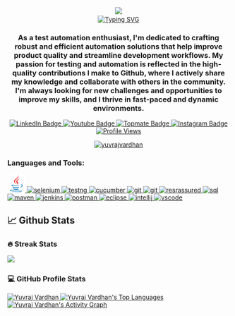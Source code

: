 <!-- Intro Section  -->
<div id="intro-img" align="center">
<a href="#"><img src="https://emojis.slackmojis.com/emojis/images/1531849430/4246/blob-sunglasses.gif?1531849430" width=100></a>
</div>
<div id="about-me" align="center">
<a href="#"><img src="https://readme-typing-svg.demolab.com?font=Roboto+Condensed&weight=500&size=25&duration=4000&pause=500&color=EB5775&center=true&vCenter=true&width=550&lines=Hi%2C+I+am+Yuvraj+Vardhan;Namaste+from+India!;I+am+an+Automation+Engineer" alt="Typing SVG" /></a>
</div>

<h3 align="center"> As a test automation enthusiast, I'm dedicated to crafting robust and efficient automation solutions that help improve product quality and streamline development workflows. My passion for testing and automation is reflected in the high-quality contributions I make to Github, where I actively share my knowledge and collaborate with others in the community.
  I'm always looking for new challenges and opportunities to improve my skills, and I thrive in fast-paced and dynamic environments. </h3>

<!-- Social Media -->
<div id="badges" align="center">
  <a href="https://www.linkedin.com/in/yuvrajvardhan/">
    <img src="https://img.shields.io/badge/LinkedIn-blue?style=for-the-badge&logo=linkedin&logoColor=white" alt="LinkedIn Badge" width="120" height="30">
  </a>
  <a href="https://www.youtube.com/channel/UC08uct4ZKLUthf9S2wy714Q">
    <img src="https://img.shields.io/badge/YouTube-red?style=for-the-badge&logo=youtube&logoColor=white" alt="Youtube Badge" width="120" height="30">
  </a>
  <a href="https://topmate.io/yuvrajvardhan">
    <img src="https://topmate.io/images/common/topmate-light.svg?style=for-the-badge&logo=youtube&logoColor=white" alt="Topmate Badge" width="120" height="30">
  </a>
  <a href="https://instagram.com/yuvrajvardhan?_sm_nck=1">
    <img src="https://img.shields.io/badge/Instagram-E4405F?style=for-the-badge&logo=instagram&logoColor=white" alt="Instagram Badge" width="120" height="30">
  </a>
  <a href="https://komarev.com/ghpvc/?username=vardhanyuvraj"><img src="https://komarev.com/ghpvc/?username=vardhanyuvraj&label=Profile%20views&color=0e75b6&style=flat" alt="Profile Views" width="120" height="30"></a>
</div>


<p align="center"> <a href="https://github.com/ryo-ma/github-profile-trophy"><img src="https://github-profile-trophy.vercel.app/?username=vardhanyuvraj" alt="yuvrajvardhan" /></a> </p>


<h3 align="left">Languages and Tools: </h3>
<p align="left"> 
  <a href="https://www.java.com" target="_blank" rel="noreferrer"> <img src="https://raw.githubusercontent.com/devicons/devicon/master/icons/java/java-original.svg" alt="java" width="40" height="40"/> </a> 
  <a href="https://www.selenium.dev" target="_blank" rel="noreferrer"> <img src="https://raw.githubusercontent.com/detain/svg-logos/780f25886640cef088af994181646db2f6b1a3f8/svg/selenium-logo.svg" alt="selenium" width="40" height="40"/> </a> 
  <a href="https://testng.org/doc/" target="_blank" rel="noreferrer"> <img src="https://i0.wp.com/blog.knoldus.com/wp-content/uploads/2020/01/TESTNG.png?resize=1024%2C576&ssl=1" alt="testng" width="40" height="40"/> </a> 
  <a href="https://cucumber.io/" target="_blank" rel="noreferrer"> <img src="https://static.javatpoint.com/tutorial/cucumber/images/cucumber-testing-tutorial.png" alt="cucumber" width="40" height="40"/> </a> 
<a href="https://git-scm.com/" target="_blank" rel="noreferrer"> <img src="https://www.vectorlogo.zone/logos/git-scm/git-scm-icon.svg" alt="git" width="40" height="40"/> </a> 
  <a href="https://github.com/" target="_blank" rel="noreferrer"> <img src="https://github.githubassets.com/images/modules/logos_page/GitHub-Mark.png" alt="git" width="40" height="40"/> </a> 
  <a href="https://rest-assured.io/" target="_blank" rel="noreferrer"> <img src="https://rest-assured.io/img/logo-transparent.png" alt="resrassured" width="40" height="40"/> </a> 
  <a href="https://www.mysql.com/" target="_blank" rel="noreferrer"> <img src="https://w7.pngwing.com/pngs/286/519/png-transparent-microsoft-azure-sql-database-microsoft-sql-server-azure-sql-data-warehouse-logo-text-logo-microsoft-azure-thumbnail.png" alt="sql" width="40" height="40"/> </a> 
  <a href="https://maven.apache.org/" target="_blank" rel="noreferrer"> <img src="https://cdn.icon-icons.com/icons2/2107/PNG/512/file_type_maven_icon_130397.png" alt="maven" width="40" height="40"/> </a> 
<a href="https://www.jenkins.io" target="_blank" rel="noreferrer"> <img src="https://www.vectorlogo.zone/logos/jenkins/jenkins-icon.svg" alt="jenkins" width="40" height="40"/> </a> 
<a href="https://postman.com" target="_blank" rel="noreferrer"> <img src="https://www.vectorlogo.zone/logos/getpostman/getpostman-icon.svg" alt="postman" width="40" height="40"/> </a> 
  <a href="https://www.eclipse.org/" target="_blank" rel="noreferrer"> <img src="https://www.nicepng.com/png/detail/264-2648074_eclipse-logo-png-transparent-eclipse-ide.png" alt="eclipse" width="40" height="40"/> </a> 
  <a href="https://www.jetbrains.com/idea/" target="_blank" rel="noreferrer"> <img src="https://upload.wikimedia.org/wikipedia/commons/thumb/9/9c/IntelliJ_IDEA_Icon.svg/512px-IntelliJ_IDEA_Icon.svg.png?20200803071016" alt="intellij" width="40" height="40"/> </a> 
  <a href="https://code.visualstudio.com/" target="_blank" rel="noreferrer"> <img src="https://upload.wikimedia.org/wikipedia/commons/thumb/9/9a/Visual_Studio_Code_1.35_icon.svg/2048px-Visual_Studio_Code_1.35_icon.svg.png" alt="vscode" width="40" height="40"/> </a> 
</p>

<!-- Github Activities -->
## 📈 Github Stats
 <h3>🔥 Streak Stats</h3>
 <a href="https://github.com/DenverCoder1/github-readme-streak-stats">
  <p><img src="https://streak-stats.demolab.com?user=vardhanyuvraj&theme=monokai-metallian&hide_border=true&mode=weekly&fire=DD2727"></p>
</a>
 <h3>💻 GitHub Profile Stats</h3>
 <a href="https://github.com/anuraghazra/github-readme-stats">
  <img alt="Yuvraj Vardhan" src="https://denvercoder1-github-readme-stats.vercel.app/api/?username=vardhanyuvraj&show_icons=true&include_all_commits=true&count_private=true&theme=react&hide_border=true&bg_color=1F222E&title_color=F85D7F&icon_color=F8D866" height="192px">
</a>
<a href="https://github.com/anuraghazra/github-readme-stats">
 <img alt="Yuvraj Vardhan's Top Languages" src="https://github-readme-stats.vercel.app/api/top-langs/?username=vardhanyuvraj&langs_count=8&layout=compact&theme=react&hide_border=true&bg_color=1F222E&title_color=F85D7F&icon_color=F8D866&hide=Jupyter%20Notebook" height="192px">
</a>
<a href="https://github.com/ashutosh00710/github-readme-activity-graph">
 <img alt="Yuvraj Vardhan's Activity Graph" src="https://github-readme-activity-graph.cyclic.app/graph/?username=vardhanyuvraj&bg_color=1F222E&color=F8D866&line=F85D7F&point=FFFFFF&hide_border=true">
</a>

<!---
vardhanyuvraj/vardhanyuvraj is a ✨ special ✨ repository because its `README.md` (this file) appears on your GitHub profile.
You can click the Preview link to take a look at your changes.
--->
